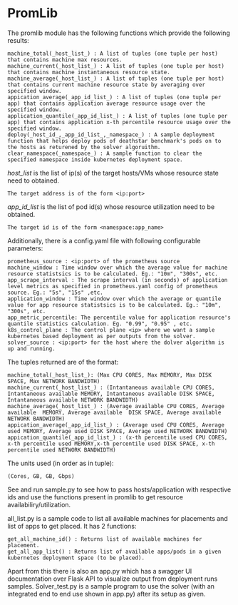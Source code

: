 # PromLib


The promlib module has the following functions which provide the following results:

    machine_total(_host_list_) : A list of tuples (one tuple per host) that contains machine max resources.
    machine_current(_host_list_) : A list of tuples (one tuple per host) that contains machine instantaneous resource state.
    machine_average(_host_list_) : A list of tuples (one tuple per host) that contains current machine resource state by averaging over specified window.
    appication_average(_app_id_list_) : A list of tuples (one tuple per app) that contains application average resource usage over the specified window.
    application_quantile(_app_id_list_) : A list of tuples (one tuple per app) that contains application x-th percentile resource usage over the specified window.
    deploy(_host_id_,_app_id_list_,_namespace_) : A sample deployment function that helps deploy pods of deathstar benchmark's pods on to the hosts as returened by the solver algoruithm.
    clear_namespace(_namespace_) : A sample function to clear the specified namespace inside kubernetes deployment space.

_host_list_ is the list of ip(s) of the target hosts/VMs whose resource state need to obtained. 
    
    The target address is of the form <ip:port>

_app_id_list_ is the list of pod id(s) whose resource utilization need to be obtained.

    The target id is of the form <namespace:app_name>

Additionally, there is a config.yaml file with following configurable parameters:

    prometheus_source : <ip:port> of the prometheus source
    machine_window : Time window over which the average value for machine resource statistsics is to be calculated. Eg.: "10m", "300s", etc.
    app_scrape_interval : The scrape interval (in seconds) of application level metrics as specified in prometheus.yaml config of prometheus source. Eg.: "5s", "15s" ,etc.
    application_window : Time window over which the average or quantile value for app resource statistsics is to be calculated. Eg.: "10m", "300s", etc.
    app_metric_percentile: The percentile value for application resource's quantile statistics calculation. Eg. "0.99", "0.95" , etc.
    k8s_control_plane : The control plane <ip> where we want a sample kubernetes based deployment as per outputs from the solver.
    solver_source : <ip:port> for the host where the dolver algorithm is up and running.



The tuples returned are of the format:

    machine_total(_host_list_): (Max CPU CORES, Max MEMORY, Max DISK SPACE, Max NETWORK BANDWIDTH)
    machine_current(_host_list_) : (Intantaneous available CPU CORES, Intantaneous available MEMORY, Intantaneous available DISK SPACE, Intantaneous available NETWORK BANDWIDTH)
    machine_average(_host_list_) : (Average available CPU CORES, Average available  MEMORY, Average available  DISK SPACE, Average available NETWORK BANDWIDTH)
    appication_average(_app_id_list_) : (Average used CPU CORES, Average used MEMORY, Average used DISK SPACE, Average used NETWORK BANDWIDTH)
    appication_quantile(_app_id_list_) : (x-th percentile used CPU CORES, x-th percentile used MEMORY,x-th percentile used DISK SPACE, x-th percentile used NETWORK BANDWIDTH)

The units used (in order as in tuple):

    (Cores, GB, GB, Gbps)
    
See and run sample.py to see how to pass hosts/application with respective ids and use the functions present in promlib to get resource availabiliry/utilization. 

all_list.py is a sample code to list all available machines for placements and list of apps to get placed. It has 2 functions:

    get_all_machine_id() : Returns list of available machines for placement.
    get_all_app_list() : Returns list of available apps/pods in a given kubernetes deployment space (to be placed).

Apart from this there is also an app.py which has a swagger UI documentation over Flask API to visualize output from deployment runs samples. Solver_test.py is a sample program to use the solver (with an integrated end to end use shown in app.py) after its setup as given.

